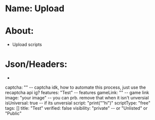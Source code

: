 # Name: Upload
# About:
- Upload scripts

# Json/Headers:
- ```lua
captcha: "" -- captcha idk, how to automate this process, just use the recaptcha api ig?
features: "Test" -- features
gameLink: "" -- game link
image: "your image" -- you can prb. remove that when it isn't unversial
isUniversal: true -- if its unversial
script: "print(\"\"hi\")"
scriptType: "free"
tags: []
title: "Test"
verified: false
visibility: "private" -- or "Unlisted" or "Public"
```
